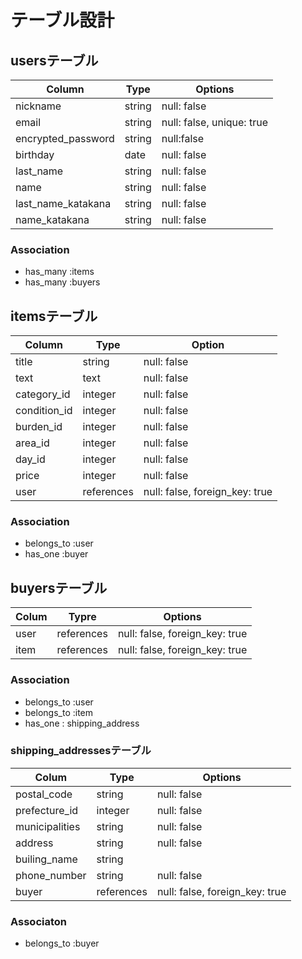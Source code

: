 # テーブル設計

## usersテーブル
|Column                     | Type |Options     |
|---------------------------- | -------- | ------------- |
| nickname                      | string | null: false |
| email                       | string | null: false, unique: true |
| encrypted_password | string | null:false |
| birthday                  | date | null: false |
| last_name                 | string | null: false |
| name                       | string | null: false|
| last_name_katakana | string | null: false |
| name_katakana       | string | null: false |
### Association
 - has_many :items
 - has_many :buyers


## itemsテーブル
| Column    | Type          | Option                               |
| ------------- | --------------- | ------------------------------------ |
| title         | string           | null: false                           |
| text        | text            | null: false                           |
| category_id | integer       | null: false                           |
| condition_id | integer        | null: false                           |
| burden_id     | integer        |null: false                         |
| area_id         | integer        |null: false                        |
| day_id         | integer        | null: false                    |
| price          | integer         | null: false                     |
| user        | references |null: false, foreign_key: true |


### Association
 - belongs_to :user
 -  has_one :buyer

 ## buyersテーブル
| Colum | Typre         | Options                           |
| --------- | ------------- | ------------------------------------ |
| user    | references | null: false, foreign_key: true |
| item    | references | null: false, foreign_key: true |
 ### Association
 - belongs_to :user
 - belongs_to :item
 - has_one : shipping_address
 ### shipping_addressesテーブル
 | Colum              | Type        | Options                               |
 | --------------------- | ------------- | -------------------------------------- |
 | postal_code      | string    | null: false                              |
 | prefecture_id   | integer        | null: false                            |
 | municipalities   | string        | null: false                              |
 | address           | string        | null: false                              |
 | builing_name    | string        |                                        |
 | phone_number | string        | null: false                            |
 | buyer               | references | null: false, foreign_key: true | 
### Associaton
- belongs_to :buyer
